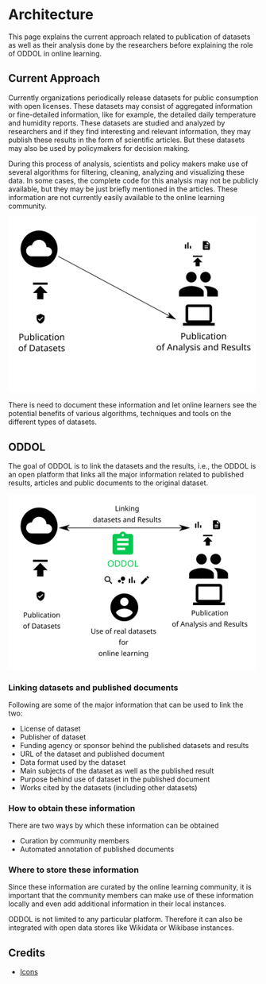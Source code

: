 # Architecture

This page explains the current approach related to publication of datasets as well as their analysis done by the researchers before explaining the role of ODDOL in online learning.


## Current Approach
Currently organizations periodically release datasets for public consumption with open licenses. These datasets may consist of aggregated information or fine-detailed information, like for example, the detailed daily temperature and humidity reports. These datasets are studied and analyzed by researchers and if they find interesting and relevant information, they may publish these results in the form of scientific articles. But these datasets may also be used by policymakers for decision making.

During this process of analysis, scientists and policy makers make use of several algorithms for filtering, cleaning, analyzing and visualizing these data. In some cases, the complete code for this analysis may not be publicly available, but they may be just briefly mentioned in the articles. These information are not currently easily available to the online learning community.

<img src="../images/currentapproach.svg" style="align:center" alt="drawing" width="500"/>

There is need to document these information and let online learners see the potential benefits of various algorithms, techniques and tools on the different types of datasets. 

## ODDOL
The goal of ODDOL is to link the datasets and the results, i.e., the ODDOL is an open platform that links all the major information related to published results, articles and public documents to the original dataset.

<img src="../images/architecture.svg" style="align:center" alt="drawing" width="500"/>

### Linking datasets and published documents
Following are some of the major information that can be used to link the two:
* License of dataset
* Publisher of dataset
* Funding agency or sponsor behind the published datasets and results
* URL of the dataset and published document
* Data format used by the dataset
* Main subjects of the dataset as well as the published result
* Purpose behind use of dataset in the published document
* Works cited by the datasets (including other datasets)

### How to obtain these information
There are two ways by which these information can be obtained
* Curation by community members
* Automated annotation of published documents

### Where to store these information
Since these information are curated by the online learning community, it is important that the community members can make use of these information locally and even add additional information in their local instances.

ODDOL is not limited to any particular platform. Therefore it can also be integrated with open data stores like Wikidata or Wikibase instances.

## Credits
* [Icons](https://material.io/resources/icons/?icon=bubble_chart&style=baseline)
